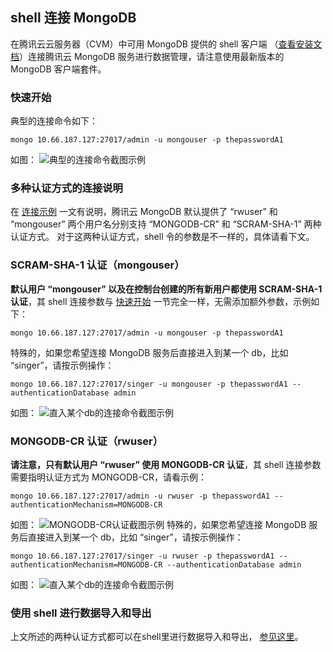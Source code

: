 ## shell 连接 MongoDB
在腾讯云云服务器（CVM）中可用 MongoDB 提供的 shell 客户端 （[查看安装文档](https://docs.mongodb.com/manual/tutorial/install-mongodb-on-linux/)）连接腾讯云 MongoDB 服务进行数据管理，请注意使用最新版本的 MongoDB 客户端套件。

### 快速开始
典型的连接命令如下：
```
mongo 10.66.187.127:27017/admin -u mongouser -p thepasswordA1
```
如图：
![典型的连接命令截图示例](https://mc.qcloudimg.com/static/img/ce6b26f8cd6b1cc2981bc0cd44f9d09d/shell_default.png)

### 多种认证方式的连接说明
在 [连接示例](https://cloud.tencent.com/doc/product/240/3563) 一文有说明，腾讯云 MongoDB 默认提供了 “rwuser” 和 “mongouser” 两个用户名分别支持 “MONGODB-CR” 和 “SCRAM-SHA-1” 两种认证方式。
对于这两种认证方式，shell 令的参数是不一样的，具体请看下文。

### SCRAM-SHA-1 认证（mongouser）
**默认用户 “mongouser” 以及在控制台创建的所有新用户都使用 SCRAM-SHA-1 认证**，其 shell 连接参数与 [快速开始](#.E5.BF.AB.E9.80.9F.E5.BC.80.E5.A7.8B) 一节完全一样，无需添加额外参数，示例如下：
```
mongo 10.66.187.127:27017/admin -u mongouser -p thepasswordA1
```
特殊的，如果您希望连接 MongoDB 服务后直接进入到某一个 db，比如 “singer”，请按示例操作：
```
mongo 10.66.187.127:27017/singer -u mongouser -p thepasswordA1 --authenticationDatabase admin
```
如图：
![直入某个db的连接命令截图示例](https://mc.qcloudimg.com/static/img/c30cc3e6e2db6c8bd3cce2e327ce63db/sha1_sonedb.png)

### MONGODB-CR 认证（rwuser）
**请注意，只有默认用户 “rwuser” 使用 MONGODB-CR 认证**，其 shell 连接参数需要指明认证方式为 MONGODB-CR，请看示例：
```
mongo 10.66.187.127:27017/admin -u rwuser -p thepasswordA1 --authenticationMechanism=MONGODB-CR
```
如图：
![MONGODB-CR认证截图示例](https://mc.qcloudimg.com/static/img/ff200b49c3fa5c70812027dd89e3ebc3/cr_default.png)
特殊的，如果您希望连接 MongoDB 服务后直接进入到某一个 db，比如 “singer”，请按示例操作：
```
mongo 10.66.187.127:27017/singer -u rwuser -p thepasswordA1 --authenticationMechanism=MONGODB-CR --authenticationDatabase admin
```
如图：
![直入某个db的连接命令截图示例](https://mc.qcloudimg.com/static/img/d31bfa612a295fd070ea5dd09c7ce6a3/cr_somedb.png)

### 使用 shell 进行数据导入和导出
上文所述的两种认证方式都可以在shell里进行数据导入和导出， [参见这里](https://cloud.tencent.com/doc/product/240/5321)。
